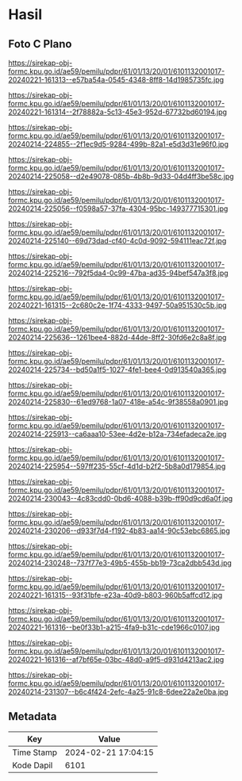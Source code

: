 # Hasil

## Foto C Plano

https://sirekap-obj-formc.kpu.go.id/ae59/pemilu/pdpr/61/01/13/20/01/6101132001017-20240221-161313--e57ba54a-0545-4348-8ff8-14d1985735fc.jpg

https://sirekap-obj-formc.kpu.go.id/ae59/pemilu/pdpr/61/01/13/20/01/6101132001017-20240221-161314--2f78882a-5c13-45e3-952d-67732bd60194.jpg

https://sirekap-obj-formc.kpu.go.id/ae59/pemilu/pdpr/61/01/13/20/01/6101132001017-20240214-224855--2f1ec9d5-9284-499b-82a1-e5d3d31e96f0.jpg

https://sirekap-obj-formc.kpu.go.id/ae59/pemilu/pdpr/61/01/13/20/01/6101132001017-20240214-225058--d2e49078-085b-4b8b-9d33-04d4ff3be58c.jpg

https://sirekap-obj-formc.kpu.go.id/ae59/pemilu/pdpr/61/01/13/20/01/6101132001017-20240214-225056--f0598a57-37fa-4304-95bc-149377715301.jpg

https://sirekap-obj-formc.kpu.go.id/ae59/pemilu/pdpr/61/01/13/20/01/6101132001017-20240214-225140--69d73dad-cf40-4c0d-9092-594111eac72f.jpg

https://sirekap-obj-formc.kpu.go.id/ae59/pemilu/pdpr/61/01/13/20/01/6101132001017-20240214-225216--792f5da4-0c99-47ba-ad35-94bef547a3f8.jpg

https://sirekap-obj-formc.kpu.go.id/ae59/pemilu/pdpr/61/01/13/20/01/6101132001017-20240221-161315--2c680c2e-1f74-4333-9497-50a951530c5b.jpg

https://sirekap-obj-formc.kpu.go.id/ae59/pemilu/pdpr/61/01/13/20/01/6101132001017-20240214-225636--1261bee4-882d-44de-8ff2-30fd6e2c8a8f.jpg

https://sirekap-obj-formc.kpu.go.id/ae59/pemilu/pdpr/61/01/13/20/01/6101132001017-20240214-225734--bd50a1f5-1027-4fe1-bee4-0d913540a365.jpg

https://sirekap-obj-formc.kpu.go.id/ae59/pemilu/pdpr/61/01/13/20/01/6101132001017-20240214-225830--61ed9768-1a07-418e-a54c-9f38558a0901.jpg

https://sirekap-obj-formc.kpu.go.id/ae59/pemilu/pdpr/61/01/13/20/01/6101132001017-20240214-225913--ca6aaa10-53ee-4d2e-b12a-734efadeca2e.jpg

https://sirekap-obj-formc.kpu.go.id/ae59/pemilu/pdpr/61/01/13/20/01/6101132001017-20240214-225954--597ff235-55cf-4d1d-b2f2-5b8a0d179854.jpg

https://sirekap-obj-formc.kpu.go.id/ae59/pemilu/pdpr/61/01/13/20/01/6101132001017-20240214-230043--4c83cdd0-0bd6-4088-b39b-ff90d9cd6a0f.jpg

https://sirekap-obj-formc.kpu.go.id/ae59/pemilu/pdpr/61/01/13/20/01/6101132001017-20240214-230206--d933f7d4-f192-4b83-aa14-90c53ebc6865.jpg

https://sirekap-obj-formc.kpu.go.id/ae59/pemilu/pdpr/61/01/13/20/01/6101132001017-20240214-230248--737f77e3-49b5-455b-bb19-73ca2dbb543d.jpg

https://sirekap-obj-formc.kpu.go.id/ae59/pemilu/pdpr/61/01/13/20/01/6101132001017-20240221-161315--93f31bfe-e23a-40d9-b803-960b5affcd12.jpg

https://sirekap-obj-formc.kpu.go.id/ae59/pemilu/pdpr/61/01/13/20/01/6101132001017-20240221-161316--be0f33b1-a215-4fa9-b31c-cde1966c0107.jpg

https://sirekap-obj-formc.kpu.go.id/ae59/pemilu/pdpr/61/01/13/20/01/6101132001017-20240221-161316--af7bf65e-03bc-48d0-a9f5-d931d4213ac2.jpg

https://sirekap-obj-formc.kpu.go.id/ae59/pemilu/pdpr/61/01/13/20/01/6101132001017-20240214-231307--b6c4f424-2efc-4a25-91c8-6dee22a2e0ba.jpg


## Metadata

| Key        | Value               |
| ---------- | ------------------- |
| Time Stamp | 2024-02-21 17:04:15 |
| Kode Dapil | 6101                |



